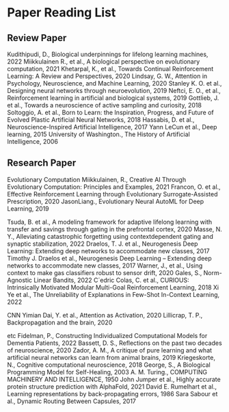 # Paper Reading List
## Review Paper
Kudithipudi, D., Biological underpinnings for lifelong learning machines, 2022
Miikkulainen R., et al., A biological perspective on evolutionary computation, 2021
Khetarpal, K., et al., Towards Continual Reinforcement Learning: A Review and Perspectives, 2020
Lindsay, G. W., Attention in Psychology, Neuroscience, and Machine Learning, 2020
Stanley K. O. et al., Designing neural networks through neuroevolution, 2019
Neftci, E. O., et al., Reinforcement learning in artificial and biological systems, 2019
Gottlieb, J. et al., Towards a neuroscience of active sampling and curiosity, 2018
Soltoggio, A. et al., Born to Learn: the Inspiration, Progress, and Future of Evolved Plastic Artificial Neural Networks, 2018
Hassabis, D. et al., Neuroscience-Inspired Artificial Intelligence, 2017
Yann LeCun et al., Deep learning, 2015 
University of Washington., The History of Artificial Intelligence, 2006

## Research Paper
Evolutionary Computation
Miikkulainen, R., Creative AI Through Evolutionary Computation: Principles and Examples, 2021
Francon, O. et al., Effective Reinforcement Learning through Evolutionary Surrogate-Assisted Prescription, 2020
JasonLiang., Evolutionary Neural AutoML for Deep Learning, 2019 


Tsuda, B. et al., A modeling framework for adaptive lifelong learning with transfer and savings through gating in the prefrontal cortex, 2020
Masse, N. Y., Alleviating catastrophic forgetting using contextdependent gating and synaptic stabilization, 2022
Draelos, T. J. et al., Neurogenesis Deep Learning: Extending deep networks to accommodate new classes, 2017
Timothy J. Draelos et al., Neurogenesis Deep Learning – Extending deep networks to accommodate new classes, 2017
Warner, J., et al., Using context to make gas classifiers robust to sensor drift, 2020
Gales, S., Norm-Agnostic Linear Bandits, 2022
C´edric Colas, C. et al., CURIOUS: Intrinsically Motivated Modular Multi-Goal Reinforcement Learning, 2018
Xi Ye et al., The Unreliability of Explanations in Few-Shot In-Context Learning, 2022

CNN
Yimian Dai, Y. et al., Attention as Activation, 2020
Lillicrap, T. P., Backpropagation and the brain, 2020

etc
Fidelman, P., Constructing Individualized Computational Models for Dementia Patients, 2022
Bassett, D. S., Reflections on the past two decades of neuroscience, 2020
Zador, A. M., A critique of pure learning and what artificial neural networks can learn from animal brains, 2019
Kriegeskorte, N., Cognitive computational neuroscience, 2018
George, S., A Biological Programming Model for Self-Healing, 2003
A. M. Turing., COMPUTING MACHINERY AND INTELLIGENCE, 1950
John Jumper et al., Highly accurate protein structure prediction with AlphaFold, 2021
David E. Rumelhart et al., Learning representations by back-propagating errors, 1986 
Sara Sabour et al., Dynamic Routing Between Capsules, 2017





